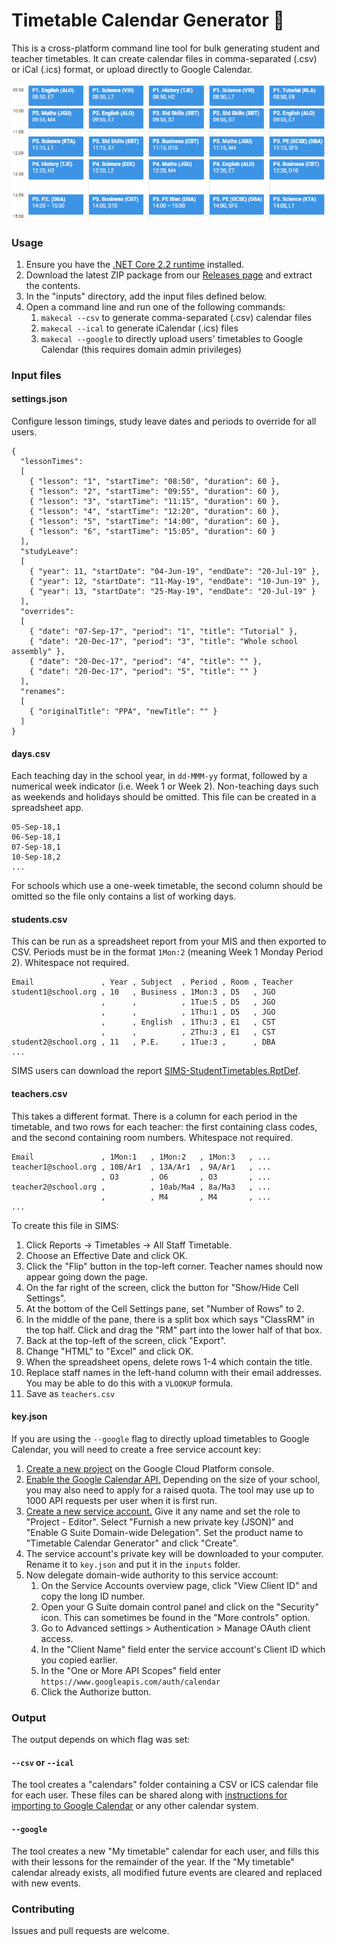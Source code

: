 # Timetable Calendar Generator :calendar:

This is a cross-platform command line tool for bulk generating student and teacher timetables. It can create calendar files in comma-separated (.csv) or iCal (.ics) format, or upload directly to Google Calendar.

![Student timetable](resources/example.png)

### Usage

1. Ensure you have the [.NET Core 2.2 runtime](https://dotnet.microsoft.com/download) installed.
1. Download the latest ZIP package from our [Releases page](https://github.com/jamesgurung/timetable-calendar-generator/releases) and extract the contents.
1. In the "inputs" directory, add the input files defined below.
1. Open a command line and run one of the following commands:
    1. `makecal --csv` to generate comma-separated (.csv) calendar files
    1. `makecal --ical` to generate iCalendar (.ics) files
    1. `makecal --google` to directly upload users' timetables to Google Calendar (this requires domain admin privileges)

### Input files

#### settings.json

Configure lesson timings, study leave dates and periods to override for all users.

```
{
  "lessonTimes":
  [
    { "lesson": "1", "startTime": "08:50", "duration": 60 },
    { "lesson": "2", "startTime": "09:55", "duration": 60 },
    { "lesson": "3", "startTime": "11:15", "duration": 60 },
    { "lesson": "4", "startTime": "12:20", "duration": 60 },
    { "lesson": "5", "startTime": "14:00", "duration": 60 },
    { "lesson": "6", "startTime": "15:05", "duration": 60 }
  ],
  "studyLeave":
  [
    { "year": 11, "startDate": "04-Jun-19", "endDate": "20-Jul-19" },
    { "year": 12, "startDate": "11-May-19", "endDate": "10-Jun-19" },
    { "year": 13, "startDate": "25-May-19", "endDate": "20-Jul-19" }
  ],
  "overrides":
  [
    { "date": "07-Sep-17", "period": "1", "title": "Tutorial" },
    { "date": "20-Dec-17", "period": "3", "title": "Whole school assembly" },
    { "date": "20-Dec-17", "period": "4", "title": "" },
    { "date": "20-Dec-17", "period": "5", "title": "" }
  ],
  "renames":
  [
    { "originalTitle": "PPA", "newTitle": "" }
  ]
}

```

#### days.csv

Each teaching day in the school year, in `dd-MMM-yy` format, followed by a numerical week indicator (i.e. Week 1 or Week 2). Non-teaching days such as weekends and holidays should be omitted. This file can be created in a spreadsheet app.

```
05-Sep-18,1
06-Sep-18,1
07-Sep-18,1
10-Sep-18,2
...
```
For schools which use a one-week timetable, the second column should be omitted so the file only contains a list of working days.

#### students.csv

This can be run as a spreadsheet report from your MIS and then exported to CSV. Periods must be in the format `1Mon:2` (meaning Week 1 Monday Period 2). Whitespace not required.

```
Email               , Year , Subject  , Period , Room , Teacher
student1@school.org , 10   , Business , 1Mon:3 , D5   , JGO
                    ,      ,          , 1Tue:5 , D5   , JGO
                    ,      ,          , 1Thu:1 , D5   , JGO
                    ,      , English  , 1Thu:3 , E1   , CST
                    ,      ,          , 2Thu:3 , E1   , CST
student2@school.org , 11   , P.E.     , 1Tue:3 ,      , DBA
...
```
SIMS users can download the report [SIMS-StudentTimetables.RptDef](https://github.com/jamesgurung/timetable-calendar-generator/raw/master/resources/SIMS-StudentTimetables.RptDef).

#### teachers.csv

This takes a different format. There is a column for each period in the timetable, and two rows for each teacher: the first containing class codes, and the second containing room numbers. Whitespace not required.

```
Email               , 1Mon:1   , 1Mon:2   , 1Mon:3   , ...
teacher1@school.org , 10B/Ar1  , 13A/Ar1  , 9A/Ar1   , ...
                    , O3       , O6       , O3       , ...
teacher2@school.org ,          , 10ab/Ma4 , 8a/Ma3   , ...
                    ,          , M4       , M4       , ...
...
```
To create this file in SIMS:

1. Click Reports -> Timetables -> All Staff Timetable.
1. Choose an Effective Date and click OK.
1. Click the "Flip" button in the top-left corner. Teacher names should now appear going down the page.
1. On the far right of the screen, click the button for "Show/Hide Cell Settings".
1. At the bottom of the Cell Settings pane, set "Number of Rows" to 2.
1. In the middle of the pane, there is a split box which says "ClassRM" in the top half. Click and drag the "RM" part into the lower half of that box.
1. Back at the top-left of the screen, click "Export".
1. Change "HTML" to "Excel" and click OK.
1. When the spreadsheet opens, delete rows 1-4 which contain the title.
1. Replace staff names in the left-hand column with their email addresses. You may be able to do this with a `VLOOKUP` formula.
1. Save as `teachers.csv`


#### key.json

If you are using the `--google` flag to directly upload timetables to Google Calendar, you will need to create a free service account key:

1. [Create a new project](https://console.cloud.google.com/projectcreate) on the Google Cloud Platform console.
1. [Enable the Google Calendar API.](https://console.cloud.google.com/apis/api/calendar-json.googleapis.com/overview) Depending on the size of your school, you may also need to apply for a raised quota. The tool may use up to 1000 API requests per user when it is first run.
1. [Create a new service account.](https://console.cloud.google.com/apis/credentials/serviceaccountkey) Give it any name and set the role to "Project - Editor". Select "Furnish a new private key (JSON)" and "Enable G Suite Domain-wide Delegation". Set the product name to "Timetable Calendar Generator" and click "Create".
1. The service account's private key will be downloaded to your computer. Rename it to `key.json` and put it in the `inputs` folder.
1. Now delegate domain-wide authority to this service account:
    1. On the Service Accounts overview page, click "View Client ID" and copy the long ID number.
    1. Open your G Suite domain control panel and click on the "Security" icon. This can sometimes be found in the "More controls" option.
    1. Go to Advanced settings > Authentication > Manage OAuth client access.
    1. In the "Client Name" field enter the service account's Client ID which you copied earlier.
    1. In the "One or More API Scopes" field enter `https://www.googleapis.com/auth/calendar`
    1. Click the Authorize button.


### Output

The output depends on which flag was set:

#### `--csv` or `--ical`
The tool creates a "calendars" folder containing a CSV or ICS calendar file for each user. These files can be shared along with [instructions for importing to Google Calendar](import-tutorial.md) or any other calendar system.

#### `--google`
The tool creates a new "My timetable" calendar for each user, and fills this with their lessons for the remainder of the year. If the "My timetable" calendar already exists, all modified future events are cleared and replaced with new events.

### Contributing

Issues and pull requests are welcome.
